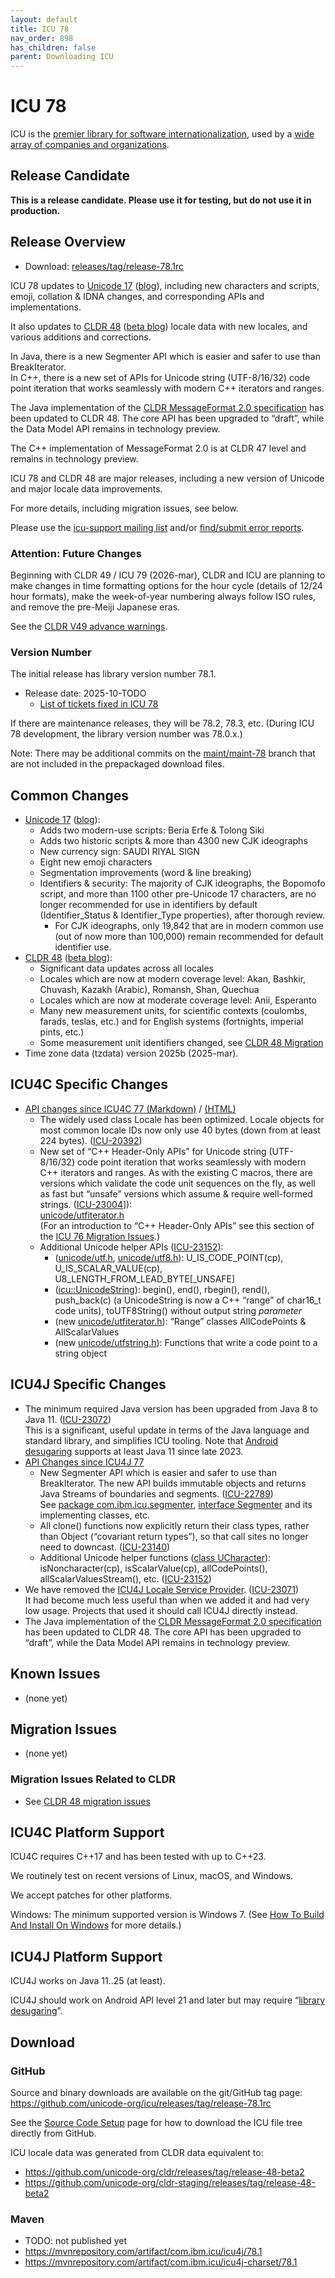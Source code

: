 ```yaml
---
layout: default
title: ICU 78
nav_order: 898
has_children: false
parent: Downloading ICU
---
```


<!--
© 2025 and later: Unicode, Inc. and others.
License & terms of use: http://www.unicode.org/copyright.html
-->

# ICU 78

ICU is the [premier library for software internationalization](https://icu.unicode.org/#h.i33fakvpjb7o),
used by a [wide array of companies and organizations](https://icu.unicode.org/#h.f9qwubthqabj).

## Release Candidate

**This is a release candidate. Please use it for testing, but do not use it in production.**

## Release Overview

* Download: [releases/tag/release-78.1rc](https://github.com/unicode-org/icu/releases/tag/release-78.1rc) <!-- TODO final version -->
<!-- * TODO [Maven: com.ibm.icu / icu4j / version 78.1](https://mvnrepository.com/artifact/com.ibm.icu/icu4j/78.1) -->

ICU 78 updates to
[Unicode 17](https://www.unicode.org/versions/Unicode17.0.0/)
([blog](https://blog.unicode.org/2025/09/unicode-170-release-announcement.html)),
including new characters and scripts, emoji, collation & IDNA changes, and corresponding APIs and implementations.

It also updates to
[CLDR 48](https://cldr.unicode.org/downloads/cldr-48)
([beta blog](https://blog.unicode.org/2025/10/unicode-cldr-48-beta-available-for.html))
locale data with new locales, and various additions and corrections.

In Java, there is a new Segmenter API which is easier and safer to use than BreakIterator.\
In C++, there is a new set of APIs for Unicode string (UTF-8/16/32) code point iteration
that works seamlessly with modern C++ iterators and ranges.

The Java implementation of the
[CLDR MessageFormat 2.0 specification](https://www.unicode.org/reports/tr35/tr35-messageFormat.html)
has been updated to CLDR 48.
The core API has been upgraded to “draft”, while the Data Model API remains in technology preview.

The C++ implementation of MessageFormat 2.0 is at CLDR 47 level and remains in technology preview.

ICU 78 and CLDR 48 are major releases, including a new version of Unicode and major locale data improvements.

For more details, including migration issues, see below.

Please use the [icu-support mailing list](https://icu.unicode.org/contacts) and/or
[find/submit error reports](https://icu.unicode.org/bugs).

### Attention: Future Changes

Beginning with CLDR 49 / ICU 79 (2026-mar), CLDR and ICU are planning to make changes in
time formatting options for the hour cycle (details of 12/24 hour formats),
make the week-of-year numbering always follow ISO rules,
and remove the pre-Meiji Japanese eras.

See the [CLDR V49 advance warnings](https://cldr.unicode.org/downloads/cldr-48#v49-advance-warnings).

### Version Number

The initial release has library version number 78.1.

* Release date: 2025-10-TODO
  * [List of tickets fixed in ICU 78](https://unicode-org.atlassian.net/issues/?jql=project%20%3D%20ICU%20AND%20status%20%3D%20Done%20AND%20resolution%20in%20%28Fixed%2C%20%22Fixed%20by%20Other%20Ticket%22%29%20AND%20fixVersion%20%3D%2078.1%20ORDER%20BY%20component%20ASC%2C%20created%20DESC)

If there are maintenance releases, they will be 78.2, 78.3, etc. (During ICU 78 development, the library version number was 78.0.x.)

Note: There may be additional commits on the [maint/maint-78](https://github.com/unicode-org/icu/tree/maint/maint-78) branch that are not included in the prepackaged download files.

## Common Changes

* [Unicode 17](https://www.unicode.org/versions/Unicode17.0.0/)
  ([blog](https://blog.unicode.org/2025/09/unicode-170-release-announcement.html)):
  * Adds two modern-use scripts: Beria Erfe & Tolong Siki
  * Adds two historic scripts & more than 4300 new CJK ideographs
  * New currency sign: SAUDI RIYAL SIGN
  * Eight new emoji characters
  * Segmentation improvements (word & line breaking)
  * Identifiers & security:
    The majority of CJK ideographs, the Bopomofo script,
    and more than 1100 other pre-Unicode 17 characters,
    are no longer recommended for use in identifiers by default
    (Identifier_Status & Identifier_Type properties),
    after thorough review.
    * For CJK ideographs, only 19,842 that are in modern common use (out of now more than 100,000)
      remain recommended for default identifier use.
* [CLDR 48](https://cldr.unicode.org/downloads/cldr-48)
  ([beta blog](https://blog.unicode.org/2025/10/unicode-cldr-48-beta-available-for.html)):
  * Significant data updates across all locales
  * Locales which are now at modern coverage level: Akan, Bashkir, Chuvash, Kazakh (Arabic), Romansh, Shan, Quechua
  * Locales which are now at moderate coverage level: Anii, Esperanto
  * Many new measurement units, for scientific contexts (coulombs, farads, teslas, etc.)
    and for English systems (fortnights, imperial pints, etc.)
  * Some measurement unit identifiers changed, see [CLDR 48 Migration](https://cldr.unicode.org/downloads/cldr-48#migration)
* Time zone data (tzdata) version 2025b (2025-mar).

## ICU4C Specific Changes

* [API changes since ICU4C 77 (Markdown)](https://github.com/unicode-org/icu/blob/maint/maint-78/icu4c/APIChangeReport.md) /
  [(HTML)](https://htmlpreview.github.io/?https://github.com/unicode-org/icu/blob/maint/maint-78/icu4c/APIChangeReport.html)
  * The widely used class Locale has been optimized. Locale objects for most common locale IDs now only use 40 bytes
    (down from at least 224 bytes).
    ([ICU-20392](https://unicode-org.atlassian.net/browse/ICU-20392))
  * New set of “C++ Header-Only APIs” for Unicode string (UTF-8/16/32) code point iteration
    that works seamlessly with modern C++ iterators and ranges.
    As with the existing C macros, there are versions which validate the code unit sequences on the fly,
    as well as fast but “unsafe” versions which assume & require well-formed strings.
    ([ICU-23004](https://unicode-org.atlassian.net/browse/ICU-23004)]):\
    [unicode/utfiterator.h](https://unicode-org.github.io/icu-docs/apidoc/dev/icu4c/utfiterator_8h.html)\
    (For an introduction to “C++ Header-Only APIs” see
    this section of the [ICU 76 Migration Issues](76.md#migration-issues).)
  * Additional Unicode helper APIs
    ([ICU-23152](https://unicode-org.atlassian.net/browse/ICU-23152)):
    * ([unicode/utf.h](https://unicode-org.github.io/icu-docs/apidoc/dev/icu4c/utf_8h.html),
      [unicode/utf8.h](https://unicode-org.github.io/icu-docs/apidoc/dev/icu4c/utf8_8h.html)):
      U_IS_CODE_POINT(cp), U_IS_SCALAR_VALUE(cp), U8_LENGTH_FROM_LEAD_BYTE\[_UNSAFE\]
    * ([icu::UnicodeString](https://unicode-org.github.io/icu-docs/apidoc/dev/icu4c/classicu_1_1UnicodeString.html)):
      begin(), end(), rbegin(), rend(), push_back(c)
      (a UnicodeString is now a C++ “range” of char16_t code units),
      toUTF8String() without output string *parameter*
    * (new [unicode/utfiterator.h](https://unicode-org.github.io/icu-docs/apidoc/dev/icu4c/utfiterator_8h.html)):
      “Range” classes AllCodePoints & AllScalarValues
    * (new [unicode/utfstring.h](https://unicode-org.github.io/icu-docs/apidoc/dev/icu4c/utfstring_8h.html)):
      Functions that write a code point to a string object

## ICU4J Specific Changes

* The minimum required Java version has been upgraded from Java 8 to Java 11.
  ([ICU-23072](https://unicode-org.atlassian.net/browse/ICU-23072))\
  This is a significant, useful update in terms of the Java language and
  standard library, and simplifies ICU tooling.
  Note that [Android desugaring](https://developer.android.com/studio/write/java11-default-support-table)
  supports at least Java 11 since late 2023.
* [API Changes since ICU4J 77](https://htmlpreview.github.io/?https://github.com/unicode-org/icu/blob/maint/maint-78/icu4j/APIChangeReport.html)
  * New Segmenter API which is easier and safer to use than BreakIterator.
    The new API builds immutable objects and returns Java Streams of boundaries and segments.
    ([ICU-22789](https://unicode-org.atlassian.net/browse/ICU-22789))\
    See [package com.ibm.icu.segmenter](https://unicode-org.github.io/icu-docs/apidoc/dev/icu4j/com/ibm/icu/segmenter/package-summary.html),
    [interface Segmenter](https://unicode-org.github.io/icu-docs/apidoc/dev/icu4j/com/ibm/icu/segmenter/Segmenter.html)
    and its implementing classes, etc.
  * All clone() functions now explicitly return their class types, rather than Object (“covariant return types”),
    so that call sites no longer need to downcast.
    ([ICU-23140](https://unicode-org.atlassian.net/browse/ICU-23140))
  * Additional Unicode helper functions
    ([class UCharacter](https://unicode-org.github.io/icu-docs/apidoc/dev/icu4j/com/ibm/icu/lang/UCharacter.html)):
    isNoncharacter(cp), isScalarValue(cp), allCodePoints(), allScalarValuesStream(), etc.
    ([ICU-23152](https://unicode-org.atlassian.net/browse/ICU-23152))
    <!-- TODO: after release, change API docs links from dev to released -->
* We have removed the
   [ICU4J Locale Service Provider](../userguide/icu4j/locale-service-provider.md).
   ([ICU-23071](https://unicode-org.atlassian.net/browse/ICU-23071))\
   It had become much less useful than when we added it and had very low usage.
   Projects that used it should call ICU4J directly instead.
* The Java implementation of the
  [CLDR MessageFormat 2.0 specification](https://www.unicode.org/reports/tr35/tr35-messageFormat.html)
  has been updated to CLDR 48.
  The core API has been upgraded to “draft”, while the Data Model API remains in technology preview.

## Known Issues

* (none yet)

## Migration Issues

* (none yet)

### Migration Issues Related to CLDR
* See [CLDR 48 migration issues](https://cldr.unicode.org/downloads/cldr-48#migration)

## ICU4C Platform Support

ICU4C requires C++17 and has been tested with up to C++23.

We routinely test on recent versions of Linux, macOS, and Windows.

We accept patches for other platforms.

Windows: The minimum supported version is Windows 7.
(See [How To Build And Install On Windows](../userguide/icu4c/build.html#how-to-build-and-install-on-windows)
for more details.)

## ICU4J Platform Support

ICU4J works on Java 11..25 (at least).

ICU4J should work on Android API level 21 and later but may require “[library desugaring](https://developer.android.com/studio/write/java8-support#library-desugaring)”.

## Download

### GitHub
Source and binary downloads are available on the git/GitHub tag page:
<https://github.com/unicode-org/icu/releases/tag/release-78.1rc>

See the [Source Code Setup](../devsetup/source/) page for how to download the ICU file tree directly from GitHub.

ICU locale data was generated from CLDR data equivalent to:

* <https://github.com/unicode-org/cldr/releases/tag/release-48-beta2>
* <https://github.com/unicode-org/cldr-staging/releases/tag/release-48-beta2>

### Maven
* TODO: not published yet
* https://mvnrepository.com/artifact/com.ibm.icu/icu4j/78.1
* https://mvnrepository.com/artifact/com.ibm.icu/icu4j-charset/78.1
